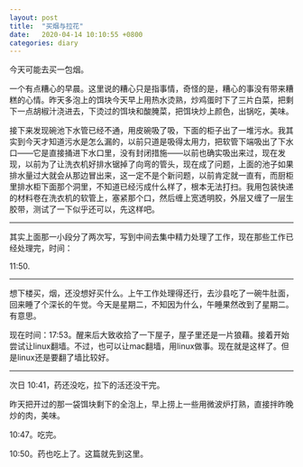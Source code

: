 ```yaml
---
layout: post
title:  "买烟与拉花"
date:   2020-04-14 10:10:55 +0800
categories: diary
---
```


今天可能去买一包烟。

一个有点糟心的早晨。这里说的糟心只是指事情，奇怪的是，糟心的事没有带来糟糕的心情。昨天多泡上的饵块今天早上用热水烫熟，炒鸡蛋时下了三片白菜，把剩下一点胡椒汁浇进去，下烫过的饵块和酸腌菜，把饵块炒上颜色，出锅吃，美味。

接下来发现碗池下水管已经不通，用皮碗吸了吸，下面的柜子出了一堆污水。我其实到今天才知道污水是怎么漏的，以前只道是吸得太用力，把软管下端吸出了下水口——它是直接捅进下水口里，没有封闭措施——以前也确实吸出来过，现在发现，以前为了让洗衣机好排水锯掉了向弯的管头，现在成了问题，上面的池子如果排水量过大就会从那边冒出来，这一定不是个新问题，以前肯定就一直有，而厨柜里排水柜下面那个洞里，不知道已经污成什么样了，根本无法打扫。我用包装快递的材料卷在洗衣机的软管上，塞紧那个口，然后缠上宽透明胶，外层又缠了一层生胶带，测试了一下似乎还可以，先这样吧。

---

其实上面那一小段分了两次写，写到中间去集中精力处理了工作，现在那些工作已经处理完，时间：

11:50.

----

想下楼买，烟，还没想好买什么。上午工作处理得还行，去沙县吃了一碗牛肚面，回来睡了个深长的午觉。今天是星期二，不知因为什么，午睡果然改到了星期二。有意思。

现在时间：17:53。醒来后大致收拾了一下屋子，屋子里还是一片狼藉。接着开始尝试让linux翻墙。不过，也可以让mac翻墙，用linux做事。现在就是这样了。但是linux还是要翻了墙比较好。

----

次日 10:41，药还没吃，拉下的活还没干完。

昨天把开过的那一袋饵块剩下的全泡上，早上捞上一些用微波炉打熟，直接拌昨晚炒的肉，美味。

10:47。吃完。

10:50。药也吃上了。这篇就先到这里。
